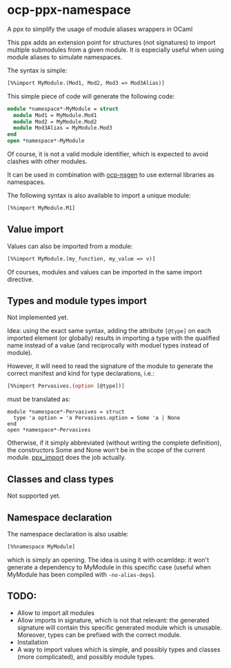 # ocp-ppx-namespace
A ppx to simplify the usage of module aliases wrappers in OCaml

This ppx adds an extension point for structures (not signatures) to import multiple submodules from a given module. It is especially useful when using module aliases to simulate namespaces.

The syntax is simple:
```ocaml
[%%import MyModule.(Mod1, Mod2, Mod3 => Mod3Alias)]
```
This simple piece of code will generate the following code:
```ocaml
module *namespace*-MyModule = struct
  module Mod1 = MyModule.Mod1
  module Mod2 = MyModule.Mod2
  module Mod3Alias = MyModule.Mod3
end
open *namespace*-MyModule
```

Of course, it is not a valid module identifier, which is expected to avoid
clashes with other modules.

It can be used in combination with
[ocp-nsgen](https://github.com/OCamlPro-Couderc/ocp-nsgen) to use external
libraries as namespaces.

The following syntax is also available to import a unique module:
```ocaml
[%%import MyModule.M1]
```

## Value import

Values can also be imported from a module:
```ocaml
[%%import MyModule.(my_function, my_value => v)]
```

Of courses, modules and values can be imported in the same import directive.

## Types and module types import

Not implemented yet.

Idea: using the exact same syntax, adding the attribute ```[@type]``` on each
imported element (or globally) results in importing a type with the qualified
name instead of a value (and reciprocally with moduel types instead of module).

However, it will need to read the signature of the module to generate the
correct manifest and kind for type declarations, i.e.:
```ocaml
[%%import Pervasives.(option [@type])]
```
must be translated as:
```
module *namespace*-Pervasives = struct
  type 'a option = 'a Pervasives.option = Some 'a | None
end
open *namespace*-Pervasives 
```

Otherwise, if it simply abbreviated (without writing the complete definition),
the constructors Some and None won't be in the scope of the current module.
[ppx_import](https://github.com/whitequark/ppx_import) does the job actually.

## Classes and class types

Not supported yet.

## Namespace declaration

The namespace declaration is also usable:
```ocaml
[%%namespace MyModule]
```
which is simply an opening. The idea is using it with ocamldep: it won't
generate a dependency to MyModule in this specific case (useful when MyModule
has been compiled with ```-no-alias-deps```).

## TODO:
* Allow to import all modules
* Allow imports in signature, which is not that relevant: the generated
  signature will contain this specific generated module which is
  unusable. Moreover, types can be prefixed with the correct module.
* Installation
* A way to import values which is simple, and possibly types and classes (more
  complicated), and possibly module types.

